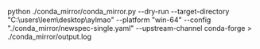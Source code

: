 python ./conda_mirror/conda_mirror.py --dry-run --target-directory "C:\users\leem\desktop\aylmao" --platform "win-64" --config "./conda_mirror/newspec-single.yaml" --upstream-channel conda-forge > ./conda_mirror/output.log